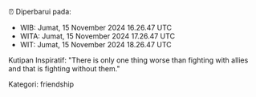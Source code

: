 ⏰ Diperbarui pada:
- WIB: Jumat, 15 November 2024 16.26.47 UTC
- WITA: Jumat, 15 November 2024 17.26.47 UTC
- WIT: Jumat, 15 November 2024 18.26.47 UTC

Kutipan Inspiratif:
"There is only one thing worse than fighting with allies and that is fighting without them."


Kategori: friendship


